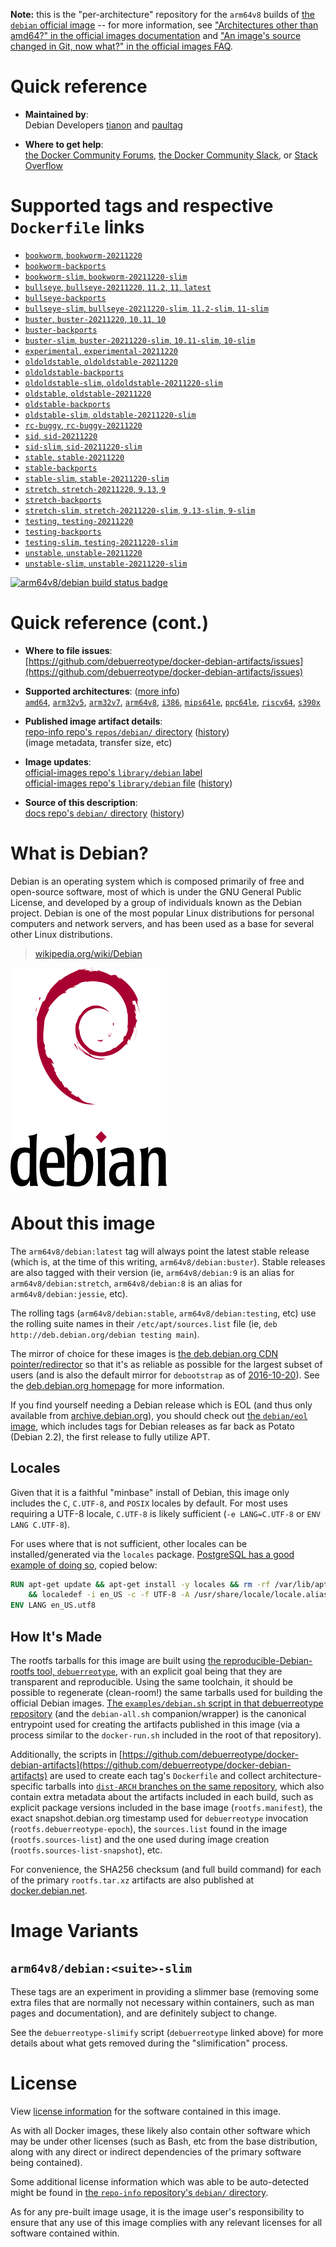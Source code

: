 <!--

********************************************************************************

WARNING:

    DO NOT EDIT "debian/README.md"

    IT IS AUTO-GENERATED

    (from the other files in "debian/" combined with a set of templates)

********************************************************************************

-->

**Note:** this is the "per-architecture" repository for the `arm64v8` builds of [the `debian` official image](https://hub.docker.com/_/debian) -- for more information, see ["Architectures other than amd64?" in the official images documentation](https://github.com/docker-library/official-images#architectures-other-than-amd64) and ["An image's source changed in Git, now what?" in the official images FAQ](https://github.com/docker-library/faq#an-images-source-changed-in-git-now-what).

# Quick reference

-	**Maintained by**:  
	Debian Developers [tianon](https://qa.debian.org/developer.php?login=tianon) and [paultag](https://qa.debian.org/developer.php?login=paultag)

-	**Where to get help**:  
	[the Docker Community Forums](https://forums.docker.com/), [the Docker Community Slack](https://dockr.ly/slack), or [Stack Overflow](https://stackoverflow.com/search?tab=newest&q=docker)

# Supported tags and respective `Dockerfile` links

-	[`bookworm`, `bookworm-20211220`](https://github.com/debuerreotype/docker-debian-artifacts/blob/3f278a65301c14004cb19e57af3b752c902be04a/bookworm/Dockerfile)
-	[`bookworm-backports`](https://github.com/debuerreotype/docker-debian-artifacts/blob/3f278a65301c14004cb19e57af3b752c902be04a/bookworm/backports/Dockerfile)
-	[`bookworm-slim`, `bookworm-20211220-slim`](https://github.com/debuerreotype/docker-debian-artifacts/blob/3f278a65301c14004cb19e57af3b752c902be04a/bookworm/slim/Dockerfile)
-	[`bullseye`, `bullseye-20211220`, `11.2`, `11`, `latest`](https://github.com/debuerreotype/docker-debian-artifacts/blob/3f278a65301c14004cb19e57af3b752c902be04a/bullseye/Dockerfile)
-	[`bullseye-backports`](https://github.com/debuerreotype/docker-debian-artifacts/blob/3f278a65301c14004cb19e57af3b752c902be04a/bullseye/backports/Dockerfile)
-	[`bullseye-slim`, `bullseye-20211220-slim`, `11.2-slim`, `11-slim`](https://github.com/debuerreotype/docker-debian-artifacts/blob/3f278a65301c14004cb19e57af3b752c902be04a/bullseye/slim/Dockerfile)
-	[`buster`, `buster-20211220`, `10.11`, `10`](https://github.com/debuerreotype/docker-debian-artifacts/blob/3f278a65301c14004cb19e57af3b752c902be04a/buster/Dockerfile)
-	[`buster-backports`](https://github.com/debuerreotype/docker-debian-artifacts/blob/3f278a65301c14004cb19e57af3b752c902be04a/buster/backports/Dockerfile)
-	[`buster-slim`, `buster-20211220-slim`, `10.11-slim`, `10-slim`](https://github.com/debuerreotype/docker-debian-artifacts/blob/3f278a65301c14004cb19e57af3b752c902be04a/buster/slim/Dockerfile)
-	[`experimental`, `experimental-20211220`](https://github.com/debuerreotype/docker-debian-artifacts/blob/3f278a65301c14004cb19e57af3b752c902be04a/experimental/Dockerfile)
-	[`oldoldstable`, `oldoldstable-20211220`](https://github.com/debuerreotype/docker-debian-artifacts/blob/3f278a65301c14004cb19e57af3b752c902be04a/oldoldstable/Dockerfile)
-	[`oldoldstable-backports`](https://github.com/debuerreotype/docker-debian-artifacts/blob/3f278a65301c14004cb19e57af3b752c902be04a/oldoldstable/backports/Dockerfile)
-	[`oldoldstable-slim`, `oldoldstable-20211220-slim`](https://github.com/debuerreotype/docker-debian-artifacts/blob/3f278a65301c14004cb19e57af3b752c902be04a/oldoldstable/slim/Dockerfile)
-	[`oldstable`, `oldstable-20211220`](https://github.com/debuerreotype/docker-debian-artifacts/blob/3f278a65301c14004cb19e57af3b752c902be04a/oldstable/Dockerfile)
-	[`oldstable-backports`](https://github.com/debuerreotype/docker-debian-artifacts/blob/3f278a65301c14004cb19e57af3b752c902be04a/oldstable/backports/Dockerfile)
-	[`oldstable-slim`, `oldstable-20211220-slim`](https://github.com/debuerreotype/docker-debian-artifacts/blob/3f278a65301c14004cb19e57af3b752c902be04a/oldstable/slim/Dockerfile)
-	[`rc-buggy`, `rc-buggy-20211220`](https://github.com/debuerreotype/docker-debian-artifacts/blob/3f278a65301c14004cb19e57af3b752c902be04a/rc-buggy/Dockerfile)
-	[`sid`, `sid-20211220`](https://github.com/debuerreotype/docker-debian-artifacts/blob/3f278a65301c14004cb19e57af3b752c902be04a/sid/Dockerfile)
-	[`sid-slim`, `sid-20211220-slim`](https://github.com/debuerreotype/docker-debian-artifacts/blob/3f278a65301c14004cb19e57af3b752c902be04a/sid/slim/Dockerfile)
-	[`stable`, `stable-20211220`](https://github.com/debuerreotype/docker-debian-artifacts/blob/3f278a65301c14004cb19e57af3b752c902be04a/stable/Dockerfile)
-	[`stable-backports`](https://github.com/debuerreotype/docker-debian-artifacts/blob/3f278a65301c14004cb19e57af3b752c902be04a/stable/backports/Dockerfile)
-	[`stable-slim`, `stable-20211220-slim`](https://github.com/debuerreotype/docker-debian-artifacts/blob/3f278a65301c14004cb19e57af3b752c902be04a/stable/slim/Dockerfile)
-	[`stretch`, `stretch-20211220`, `9.13`, `9`](https://github.com/debuerreotype/docker-debian-artifacts/blob/3f278a65301c14004cb19e57af3b752c902be04a/stretch/Dockerfile)
-	[`stretch-backports`](https://github.com/debuerreotype/docker-debian-artifacts/blob/3f278a65301c14004cb19e57af3b752c902be04a/stretch/backports/Dockerfile)
-	[`stretch-slim`, `stretch-20211220-slim`, `9.13-slim`, `9-slim`](https://github.com/debuerreotype/docker-debian-artifacts/blob/3f278a65301c14004cb19e57af3b752c902be04a/stretch/slim/Dockerfile)
-	[`testing`, `testing-20211220`](https://github.com/debuerreotype/docker-debian-artifacts/blob/3f278a65301c14004cb19e57af3b752c902be04a/testing/Dockerfile)
-	[`testing-backports`](https://github.com/debuerreotype/docker-debian-artifacts/blob/3f278a65301c14004cb19e57af3b752c902be04a/testing/backports/Dockerfile)
-	[`testing-slim`, `testing-20211220-slim`](https://github.com/debuerreotype/docker-debian-artifacts/blob/3f278a65301c14004cb19e57af3b752c902be04a/testing/slim/Dockerfile)
-	[`unstable`, `unstable-20211220`](https://github.com/debuerreotype/docker-debian-artifacts/blob/3f278a65301c14004cb19e57af3b752c902be04a/unstable/Dockerfile)
-	[`unstable-slim`, `unstable-20211220-slim`](https://github.com/debuerreotype/docker-debian-artifacts/blob/3f278a65301c14004cb19e57af3b752c902be04a/unstable/slim/Dockerfile)

[![arm64v8/debian build status badge](https://img.shields.io/jenkins/s/https/doi-janky.infosiftr.net/job/multiarch/job/arm64v8/job/debian.svg?label=arm64v8/debian%20%20build%20job)](https://doi-janky.infosiftr.net/job/multiarch/job/arm64v8/job/debian/)

# Quick reference (cont.)

-	**Where to file issues**:  
	[https://github.com/debuerreotype/docker-debian-artifacts/issues](https://github.com/debuerreotype/docker-debian-artifacts/issues)

-	**Supported architectures**: ([more info](https://github.com/docker-library/official-images#architectures-other-than-amd64))  
	[`amd64`](https://hub.docker.com/r/amd64/debian/), [`arm32v5`](https://hub.docker.com/r/arm32v5/debian/), [`arm32v7`](https://hub.docker.com/r/arm32v7/debian/), [`arm64v8`](https://hub.docker.com/r/arm64v8/debian/), [`i386`](https://hub.docker.com/r/i386/debian/), [`mips64le`](https://hub.docker.com/r/mips64le/debian/), [`ppc64le`](https://hub.docker.com/r/ppc64le/debian/), [`riscv64`](https://hub.docker.com/r/riscv64/debian/), [`s390x`](https://hub.docker.com/r/s390x/debian/)

-	**Published image artifact details**:  
	[repo-info repo's `repos/debian/` directory](https://github.com/docker-library/repo-info/blob/master/repos/debian) ([history](https://github.com/docker-library/repo-info/commits/master/repos/debian))  
	(image metadata, transfer size, etc)

-	**Image updates**:  
	[official-images repo's `library/debian` label](https://github.com/docker-library/official-images/issues?q=label%3Alibrary%2Fdebian)  
	[official-images repo's `library/debian` file](https://github.com/docker-library/official-images/blob/master/library/debian) ([history](https://github.com/docker-library/official-images/commits/master/library/debian))

-	**Source of this description**:  
	[docs repo's `debian/` directory](https://github.com/docker-library/docs/tree/master/debian) ([history](https://github.com/docker-library/docs/commits/master/debian))

# What is Debian?

Debian is an operating system which is composed primarily of free and open-source software, most of which is under the GNU General Public License, and developed by a group of individuals known as the Debian project. Debian is one of the most popular Linux distributions for personal computers and network servers, and has been used as a base for several other Linux distributions.

> [wikipedia.org/wiki/Debian](https://en.wikipedia.org/wiki/Debian)

![logo](https://raw.githubusercontent.com/docker-library/docs/b449be7df57e9ed9086bb5821bfb5d6cdc5d67a4/debian/logo.png)

# About this image

The `arm64v8/debian:latest` tag will always point the latest stable release (which is, at the time of this writing, `arm64v8/debian:buster`). Stable releases are also tagged with their version (ie, `arm64v8/debian:9` is an alias for `arm64v8/debian:stretch`, `arm64v8/debian:8` is an alias for `arm64v8/debian:jessie`, etc).

The rolling tags (`arm64v8/debian:stable`, `arm64v8/debian:testing`, etc) use the rolling suite names in their `/etc/apt/sources.list` file (ie, `deb http://deb.debian.org/debian testing main`).

The mirror of choice for these images is [the deb.debian.org CDN pointer/redirector](https://deb.debian.org) so that it's as reliable as possible for the largest subset of users (and is also the default mirror for `debootstrap` as of [2016-10-20](https://anonscm.debian.org/cgit/d-i/debootstrap.git/commit/?id=9e8bc60ad1ccf3a25ce7890526b70059f3e770de)). See the [deb.debian.org homepage](https://deb.debian.org) for more information.

If you find yourself needing a Debian release which is EOL (and thus only available from [archive.debian.org](http://archive.debian.org)), you should check out [the `debian/eol` image](https://hub.docker.com/r/debian/eol/), which includes tags for Debian releases as far back as Potato (Debian 2.2), the first release to fully utilize APT.

## Locales

Given that it is a faithful "minbase" install of Debian, this image only includes the `C`, `C.UTF-8`, and `POSIX` locales by default. For most uses requiring a UTF-8 locale, `C.UTF-8` is likely sufficient (`-e LANG=C.UTF-8` or `ENV LANG C.UTF-8`).

For uses where that is not sufficient, other locales can be installed/generated via the `locales` package. [PostgreSQL has a good example of doing so](https://github.com/docker-library/postgres/blob/69bc540ecfffecce72d49fa7e4a46680350037f9/9.6/Dockerfile#L21-L24), copied below:

```dockerfile
RUN apt-get update && apt-get install -y locales && rm -rf /var/lib/apt/lists/* \
	&& localedef -i en_US -c -f UTF-8 -A /usr/share/locale/locale.alias en_US.UTF-8
ENV LANG en_US.utf8
```

## How It's Made

The rootfs tarballs for this image are built using [the reproducible-Debian-rootfs tool, `debuerreotype`](https://github.com/debuerreotype/debuerreotype), with an explicit goal being that they are transparent and reproducible. Using the same toolchain, it should be possible to regenerate (clean-room!) the same tarballs used for building the official Debian images. [The `examples/debian.sh` script in that debuerreotype repository](https://github.com/debuerreotype/debuerreotype/blob/master/examples/debian.sh) (and the `debian-all.sh` companion/wrapper) is the canonical entrypoint used for creating the artifacts published in this image (via a process similar to the `docker-run.sh` included in the root of that repository).

Additionally, the scripts in [https://github.com/debuerreotype/docker-debian-artifacts](https://github.com/debuerreotype/docker-debian-artifacts) are used to create each tag's `Dockerfile` and collect architecture-specific tarballs into [`dist-ARCH` branches on the same repository](https://github.com/debuerreotype/docker-debian-artifacts/branches), which also contain extra metadata about the artifacts included in each build, such as explicit package versions included in the base image (`rootfs.manifest`), the exact snapshot.debian.org timestamp used for `debuerreotype` invocation (`rootfs.debuerreotype-epoch`), the `sources.list` found in the image (`rootfs.sources-list`) and the one used during image creation (`rootfs.sources-list-snapshot`), etc.

For convenience, the SHA256 checksum (and full build command) for each of the primary `rootfs.tar.xz` artifacts are also published at [docker.debian.net](https://docker.debian.net/).

# Image Variants

## `arm64v8/debian:<suite>-slim`

These tags are an experiment in providing a slimmer base (removing some extra files that are normally not necessary within containers, such as man pages and documentation), and are definitely subject to change.

See the `debuerreotype-slimify` script (`debuerreotype` linked above) for more details about what gets removed during the "slimification" process.

# License

View [license information](https://www.debian.org/social_contract#guidelines) for the software contained in this image.

As with all Docker images, these likely also contain other software which may be under other licenses (such as Bash, etc from the base distribution, along with any direct or indirect dependencies of the primary software being contained).

Some additional license information which was able to be auto-detected might be found in [the `repo-info` repository's `debian/` directory](https://github.com/docker-library/repo-info/tree/master/repos/debian).

As for any pre-built image usage, it is the image user's responsibility to ensure that any use of this image complies with any relevant licenses for all software contained within.
